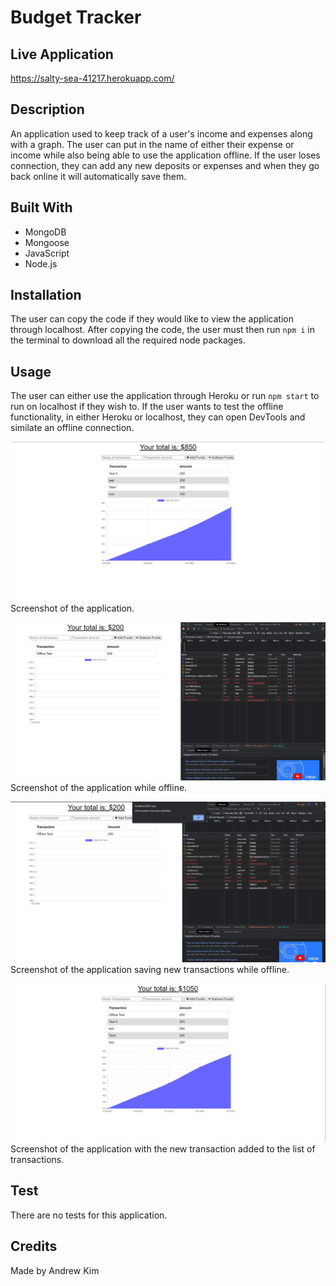 # Budget Tracker

## Live Application
https://salty-sea-41217.herokuapp.com/

## Description
An application used to keep track of a user's income and expenses along with a graph. The user can put in the name of either their expense or income while also being able to use the application offline. If the user loses connection, they can add any new deposits or expenses and when they go back online it will automatically save them.

## Built With
* MongoDB
* Mongoose
* JavaScript
* Node.js

## Installation
The user can copy the code if they would like to view the application through localhost. After copying the code, the user must then run `npm i` in the terminal to download all the required node packages.

## Usage
The user can either use the application through Heroku or run `npm start` to run on localhost if they wish to. If the user wants to test the offline functionality, in either Heroku or localhost, they can open DevTools and similate an offline connection.

![screenshot of homepage](./assets/images/homepage.png?raw=true "Homepage of application")
Screenshot of the application.

![screenshot of application offline](./assets/images/offline-example.png?raw=true "Homepage of offline application")
Screenshot of the application while offline.

![screenshot of application saving transactions online](./assets/images/online-save.png?raw=true "Application saving offline changes")
Screenshot of the application saving new transactions while offline.

![screenshot of application with new transaction](./assets/images/save-transaction.png?raw=true "Full list of transactions after coming back online")
Screenshot of the application with the new transaction added to the list of transactions.

## Test
There are no tests for this application.

## Credits
Made by Andrew Kim
